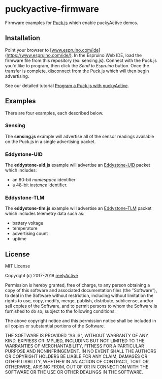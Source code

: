 puckyactive-firmware
====================

Firmware examples for [Puck.js](https://www.puck-js.com/) which enable puckyActive demos.


Installation
------------

Point your browser to [www.espruino.com/ide](https://www.espruino.com/ide/).  In the Espruino Web IDE, load the firmware file from this repository (ex: sensing.js).  Connect with the Puck.js you'd like to program, then click the _Send to Espruino_ button.  Once the transfer is complete, disconnect from the Puck.js which will then begin advertising.

See our detailed tutorial [Program a Puck.js with puckyActive](https://reelyactive.github.io/program-a-puckjs-with-puckyactive.html).


Examples
--------

There are four examples, each described below.

### Sensing

The __sensing.js__ example will advertise all of the sensor readings available on the Puck.js in a single advertising packet.

### Eddystone-UID

The __eddystone-uid.js__ example will advertise an [Eddystone-UID](https://github.com/google/eddystone/tree/master/eddystone-uid) packet which includes:
- an 80-bit _namespace_ identifier
- a 48-bit _instance_ identifier.

### Eddystone-TLM

The __eddystone-tlm.js__ example will advertise an [Eddystone-TLM](https://github.com/google/eddystone/blob/master/eddystone-tlm/tlm-plain.md) packet which includes telemetry data such as:
- battery voltage
- temperature
- advertising count
- uptime


License
-------

MIT License

Copyright (c) 2017-2019 [reelyActive](https://www.reelyactive.com)

Permission is hereby granted, free of charge, to any person obtaining a copy of this software and associated documentation files (the "Software"), to deal in the Software without restriction, including without limitation the rights to use, copy, modify, merge, publish, distribute, sublicense, and/or sell copies of the Software, and to permit persons to whom the Software is furnished to do so, subject to the following conditions:

The above copyright notice and this permission notice shall be included in all copies or substantial portions of the Software.

THE SOFTWARE IS PROVIDED "AS IS", WITHOUT WARRANTY OF ANY KIND, EXPRESS OR 
IMPLIED, INCLUDING BUT NOT LIMITED TO THE WARRANTIES OF MERCHANTABILITY, 
FITNESS FOR A PARTICULAR PURPOSE AND NONINFRINGEMENT. IN NO EVENT SHALL THE 
AUTHORS OR COPYRIGHT HOLDERS BE LIABLE FOR ANY CLAIM, DAMAGES OR OTHER 
LIABILITY, WHETHER IN AN ACTION OF CONTRACT, TORT OR OTHERWISE, ARISING FROM, 
OUT OF OR IN CONNECTION WITH THE SOFTWARE OR THE USE OR OTHER DEALINGS IN 
THE SOFTWARE.
